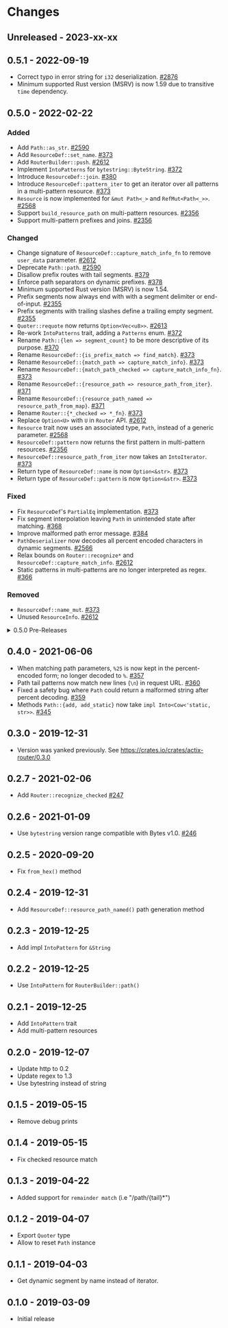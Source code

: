# Changes

## Unreleased - 2023-xx-xx

## 0.5.1 - 2022-09-19

- Correct typo in error string for `i32` deserialization. [#2876]
- Minimum supported Rust version (MSRV) is now 1.59 due to transitive `time` dependency.

[#2876]: https://github.com/actix/actix-web/pull/2876

## 0.5.0 - 2022-02-22

### Added

- Add `Path::as_str`. [#2590]
- Add `ResourceDef::set_name`. [#373][net#373]
- Add `RouterBuilder::push`. [#2612]
- Implement `IntoPatterns` for `bytestring::ByteString`. [#372][net#372]
- Introduce `ResourceDef::join`. [#380][net#380]
- Introduce `ResourceDef::pattern_iter` to get an iterator over all patterns in a multi-pattern resource. [#373][net#373]
- `Resource` is now implemented for `&mut Path<_>` and `RefMut<Path<_>>`. [#2568]
- Support `build_resource_path` on multi-pattern resources. [#2356]
- Support multi-pattern prefixes and joins. [#2356]

### Changed

- Change signature of `ResourceDef::capture_match_info_fn` to remove `user_data` parameter. [#2612]
- Deprecate `Path::path`. [#2590]
- Disallow prefix routes with tail segments. [#379][net#379]
- Enforce path separators on dynamic prefixes. [#378][net#378]
- Minimum supported Rust version (MSRV) is now 1.54.
- Prefix segments now always end with with a segment delimiter or end-of-input. [#2355]
- Prefix segments with trailing slashes define a trailing empty segment. [#2355]
- `Quoter::requote` now returns `Option<Vec<u8>>`. [#2613]
- Re-work `IntoPatterns` trait, adding a `Patterns` enum. [#372][net#372]
- Rename `Path::{len => segment_count}` to be more descriptive of its purpose. [#370][net#370]
- Rename `ResourceDef::{is_prefix_match => find_match}`. [#373][net#373]
- Rename `ResourceDef::{match_path => capture_match_info}`. [#373][net#373]
- Rename `ResourceDef::{match_path_checked => capture_match_info_fn}`. [#373][net#373]
- Rename `ResourceDef::{resource_path => resource_path_from_iter}`. [#371][net#371]
- Rename `ResourceDef::{resource_path_named => resource_path_from_map}`. [#371][net#371]
- Rename `Router::{*_checked => *_fn}`. [#373][net#373]
- Replace `Option<U>` with `U` in `Router` API. [#2612]
- `Resource` trait now uses an associated type, `Path`, instead of a generic parameter. [#2568]
- `ResourceDef::pattern` now returns the first pattern in multi-pattern resources. [#2356]
- `ResourceDef::resource_path_from_iter` now takes an `IntoIterator`. [#373][net#373]
- Return type of `ResourceDef::name` is now `Option<&str>`. [#373][net#373]
- Return type of `ResourceDef::pattern` is now `Option<&str>`. [#373][net#373]

### Fixed

- Fix `ResourceDef`'s `PartialEq` implementation. [#373][net#373]
- Fix segment interpolation leaving `Path` in unintended state after matching. [#368][net#368]
- Improve malformed path error message. [#384][net#384]
- `PathDeserializer` now decodes all percent encoded characters in dynamic segments. [#2566]
- Relax bounds on `Router::recognize*` and `ResourceDef::capture_match_info`. [#2612]
- Static patterns in multi-patterns are no longer interpreted as regex. [#366][net#366]

### Removed

- `ResourceDef::name_mut`. [#373][net#373]
- Unused `ResourceInfo`. [#2612]

[#2355]: https://github.com/actix/actix-web/pull/2355
[#2356]: https://github.com/actix/actix-web/pull/2356
[#2566]: https://github.com/actix/actix-net/pull/2566
[#2568]: https://github.com/actix/actix-web/pull/2568
[#2590]: https://github.com/actix/actix-web/pull/2590
[#2612]: https://github.com/actix/actix-web/pull/2612
[#2613]: https://github.com/actix/actix-web/pull/2613
[net#366]: https://github.com/actix/actix-net/pull/366
[net#368]: https://github.com/actix/actix-net/pull/368
[net#368]: https://github.com/actix/actix-net/pull/368
[net#370]: https://github.com/actix/actix-net/pull/370
[net#371]: https://github.com/actix/actix-net/pull/371
[net#372]: https://github.com/actix/actix-net/pull/372
[net#373]: https://github.com/actix/actix-net/pull/373
[net#378]: https://github.com/actix/actix-net/pull/378
[net#379]: https://github.com/actix/actix-net/pull/379
[net#380]: https://github.com/actix/actix-net/pull/380
[net#384]: https://github.com/actix/actix-net/pull/384

<details>
<summary>0.5.0 Pre-Releases</summary>

## 0.5.0-rc.3 - 2022-01-31

- Remove unused `ResourceInfo`. [#2612]
- Add `RouterBuilder::push`. [#2612]
- Change signature of `ResourceDef::capture_match_info_fn` to remove `user_data` parameter. [#2612]
- Replace `Option<U>` with `U` in `Router` API. [#2612]
- Relax bounds on `Router::recognize*` and `ResourceDef::capture_match_info`. [#2612]
- `Quoter::requote` now returns `Option<Vec<u8>>`. [#2613]

[#2612]: https://github.com/actix/actix-web/pull/2612
[#2613]: https://github.com/actix/actix-web/pull/2613

## 0.5.0-rc.2 - 2022-01-21

- Add `Path::as_str`. [#2590]
- Deprecate `Path::path`. [#2590]

[#2590]: https://github.com/actix/actix-web/pull/2590

## 0.5.0-rc.1 - 2022-01-14

- `Resource` trait now have an associated type, `Path`, instead of the generic parameter. [#2568]
- `Resource` is now implemented for `&mut Path<_>` and `RefMut<Path<_>>`. [#2568]

[#2568]: https://github.com/actix/actix-web/pull/2568

## 0.5.0-beta.4 - 2022-01-04

- `PathDeserializer` now decodes all percent encoded characters in dynamic segments. [#2566]
- Minimum supported Rust version (MSRV) is now 1.54.

[#2566]: https://github.com/actix/actix-net/pull/2566

## 0.5.0-beta.3 - 2021-12-17

- Minimum supported Rust version (MSRV) is now 1.52.

## 0.5.0-beta.2 - 2021-09-09

- Introduce `ResourceDef::join`. [#380][net#380]
- Disallow prefix routes with tail segments. [#379][net#379]
- Enforce path separators on dynamic prefixes. [#378][net#378]
- Improve malformed path error message. [#384][net#384]
- Prefix segments now always end with with a segment delimiter or end-of-input. [#2355]
- Prefix segments with trailing slashes define a trailing empty segment. [#2355]
- Support multi-pattern prefixes and joins. [#2356]
- `ResourceDef::pattern` now returns the first pattern in multi-pattern resources. [#2356]
- Support `build_resource_path` on multi-pattern resources. [#2356]
- Minimum supported Rust version (MSRV) is now 1.51.

[net#378]: https://github.com/actix/actix-net/pull/378
[net#379]: https://github.com/actix/actix-net/pull/379
[net#380]: https://github.com/actix/actix-net/pull/380
[net#384]: https://github.com/actix/actix-net/pull/384
[#2355]: https://github.com/actix/actix-web/pull/2355
[#2356]: https://github.com/actix/actix-web/pull/2356

## 0.5.0-beta.1 - 2021-07-20

- Fix a bug in multi-patterns where static patterns are interpreted as regex. [#366][net#366]
- Introduce `ResourceDef::pattern_iter` to get an iterator over all patterns in a multi-pattern resource. [#373][net#373]
- Fix segment interpolation leaving `Path` in unintended state after matching. [#368][net#368]
- Fix `ResourceDef` `PartialEq` implementation. [#373][net#373]
- Re-work `IntoPatterns` trait, adding a `Patterns` enum. [#372][net#372]
- Implement `IntoPatterns` for `bytestring::ByteString`. [#372][net#372]
- Rename `Path::{len => segment_count}` to be more descriptive of it's purpose. [#370][net#370]
- Rename `ResourceDef::{resource_path => resource_path_from_iter}`. [#371][net#371]
- `ResourceDef::resource_path_from_iter` now takes an `IntoIterator`. [#373][net#373]
- Rename `ResourceDef::{resource_path_named => resource_path_from_map}`. [#371][net#371]
- Rename `ResourceDef::{is_prefix_match => find_match}`. [#373][net#373]
- Rename `ResourceDef::{match_path => capture_match_info}`. [#373][net#373]
- Rename `ResourceDef::{match_path_checked => capture_match_info_fn}`. [#373][net#373]
- Remove `ResourceDef::name_mut` and introduce `ResourceDef::set_name`. [#373][net#373]
- Rename `Router::{*_checked => *_fn}`. [#373][net#373]
- Return type of `ResourceDef::name` is now `Option<&str>`. [#373][net#373]
- Return type of `ResourceDef::pattern` is now `Option<&str>`. [#373][net#373]

[net#368]: https://github.com/actix/actix-net/pull/368
[net#366]: https://github.com/actix/actix-net/pull/366
[net#368]: https://github.com/actix/actix-net/pull/368
[net#370]: https://github.com/actix/actix-net/pull/370
[net#371]: https://github.com/actix/actix-net/pull/371
[net#372]: https://github.com/actix/actix-net/pull/372
[net#373]: https://github.com/actix/actix-net/pull/373

</details>

## 0.4.0 - 2021-06-06

- When matching path parameters, `%25` is now kept in the percent-encoded form; no longer decoded to `%`. [#357][net#357]
- Path tail patterns now match new lines (`\n`) in request URL. [#360][net#360]
- Fixed a safety bug where `Path` could return a malformed string after percent decoding. [#359][net#359]
- Methods `Path::{add, add_static}` now take `impl Into<Cow<'static, str>>`. [#345][net#345]

[net#345]: https://github.com/actix/actix-net/pull/345
[net#357]: https://github.com/actix/actix-net/pull/357
[net#359]: https://github.com/actix/actix-net/pull/359
[net#360]: https://github.com/actix/actix-net/pull/360

## 0.3.0 - 2019-12-31

- Version was yanked previously. See https://crates.io/crates/actix-router/0.3.0

## 0.2.7 - 2021-02-06

- Add `Router::recognize_checked` [#247][net#247]

[net#247]: https://github.com/actix/actix-net/pull/247

## 0.2.6 - 2021-01-09

- Use `bytestring` version range compatible with Bytes v1.0. [#246][net#246]

[net#246]: https://github.com/actix/actix-net/pull/246

## 0.2.5 - 2020-09-20

- Fix `from_hex()` method

## 0.2.4 - 2019-12-31

- Add `ResourceDef::resource_path_named()` path generation method

## 0.2.3 - 2019-12-25

- Add impl `IntoPattern` for `&String`

## 0.2.2 - 2019-12-25

- Use `IntoPattern` for `RouterBuilder::path()`

## 0.2.1 - 2019-12-25

- Add `IntoPattern` trait
- Add multi-pattern resources

## 0.2.0 - 2019-12-07

- Update http to 0.2
- Update regex to 1.3
- Use bytestring instead of string

## 0.1.5 - 2019-05-15

- Remove debug prints

## 0.1.4 - 2019-05-15

- Fix checked resource match

## 0.1.3 - 2019-04-22

- Added support for `remainder match` (i.e "/path/{tail}\*")

## 0.1.2 - 2019-04-07

- Export `Quoter` type
- Allow to reset `Path` instance

## 0.1.1 - 2019-04-03

- Get dynamic segment by name instead of iterator.

## 0.1.0 - 2019-03-09

- Initial release
